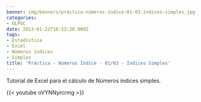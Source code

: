 ```yaml
---
banner: img/banners/práctica-números-índice-01-03-índices-simples.jpg
categories:
- ULPGC
date: 2013-01-22T16:53:28.000Z
tags:
- Estadística
- Excel
- Números índices
- Simples
title: 'Práctica - Números Índice - 01/03 - Índices Simples'
---
```


Tutorial de Excel para el cálculo de Números índices simples.

{{< youtube oVYNNyrcrmg >}}
